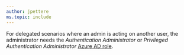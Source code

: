 ```yaml
---
author: jpettere
ms.topic: include
---
```


For delegated scenarios where an admin is acting on another user, the administrator needs the *Authentication Administrator* or *Privileged Authentication Administrator* [Azure AD role](/azure/active-directory/roles/permissions-reference?toc=%2Fgraph%2Ftoc.json).